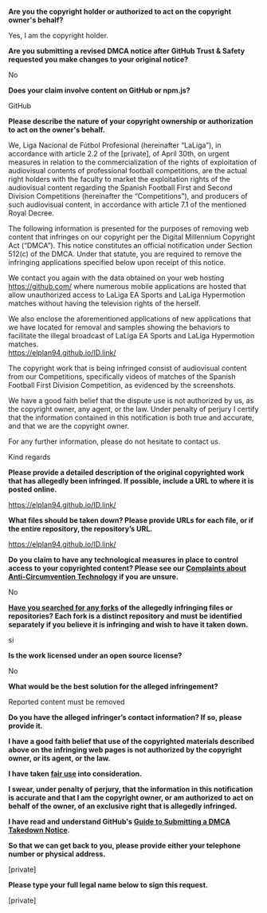 **Are you the copyright holder or authorized to act on the copyright owner's behalf?**

Yes, I am the copyright holder.

**Are you submitting a revised DMCA notice after GitHub Trust & Safety requested you make changes to your original notice?**

No

**Does your claim involve content on GitHub or npm.js?**

GitHub

**Please describe the nature of your copyright ownership or authorization to act on the owner's behalf.**

We, Liga Nacional de Fútbol Profesional (hereinafter “LaLiga”), in accordance with article 2.2 of the [private], of April 30th, on urgent measures in relation to the commercialization of the rights of exploitation of audiovisual contents of professional football competitions, are the actual right holders with the faculty to market the exploitation rights of the audiovisual content regarding the Spanish Football First and Second Division Competitions (hereinafter the “Competitions”), and producers of such audiovisual content, in accordance with article 7.1 of the mentioned Royal Decree.

The following information is presented for the purposes of removing web content that infringes on our copyright per the Digital Millennium Copyright Act (“DMCA”). This notice constitutes an official notification under Section 512(c) of the DMCA. Under that statute, you are required to remove the infringing applications specified below upon receipt of this notice.

We contact you again with the data obtained on your web hosting https://github.com/ where numerous mobile applications are hosted that allow unauthorized access to LaLiga EA Sports and LaLiga Hypermotion matches without having the television rights of the herself.

We also enclose the aforementioned applications of new applications that we have located for removal and samples showing the behaviors to facilitate the illegal broadcast of LaLiga EA Sports and LaLiga Hypermotion matches.  
https://elplan94.github.io/ID.link/

The copyright work that is being infringed consist of audiovisual content from our Competitions, specifically videos of matches of the Spanish Football First Division Competition, as evidenced by the screenshots.

We have a good faith belief that the dispute use is not authorized by us, as the copyright owner, any agent, or the law. Under penalty of perjury I certify that the information contained in this notification is both true and accurate, and that we are the copyright owner.

For any further information, please do not hesitate to contact us.

Kind regards

**Please provide a detailed description of the original copyrighted work that has allegedly been infringed. If possible, include a URL to where it is posted online.**

https://elplan94.github.io/ID.link/

**What files should be taken down? Please provide URLs for each file, or if the entire repository, the repository’s URL.**

https://elplan94.github.io/ID.link/

**Do you claim to have any technological measures in place to control access to your copyrighted content? Please see our <a href="https://docs.github.com/articles/guide-to-submitting-a-dmca-takedown-notice#complaints-about-anti-circumvention-technology">Complaints about Anti-Circumvention Technology</a> if you are unsure.**

No

**<a href="https://docs.github.com/articles/dmca-takedown-policy#b-what-about-forks-or-whats-a-fork">Have you searched for any forks</a> of the allegedly infringing files or repositories? Each fork is a distinct repository and must be identified separately if you believe it is infringing and wish to have it taken down.**

si

**Is the work licensed under an open source license?**

No

**What would be the best solution for the alleged infringement?**

Reported content must be removed

**Do you have the alleged infringer’s contact information? If so, please provide it.**

**I have a good faith belief that use of the copyrighted materials described above on the infringing web pages is not authorized by the copyright owner, or its agent, or the law.**

**I have taken <a href="https://www.lumendatabase.org/topics/22">fair use</a> into consideration.**

**I swear, under penalty of perjury, that the information in this notification is accurate and that I am the copyright owner, or am authorized to act on behalf of the owner, of an exclusive right that is allegedly infringed.**

**I have read and understand GitHub's <a href="https://docs.github.com/articles/guide-to-submitting-a-dmca-takedown-notice/">Guide to Submitting a DMCA Takedown Notice</a>.**

**So that we can get back to you, please provide either your telephone number or physical address.**

[private]

**Please type your full legal name below to sign this request.**

[private]
